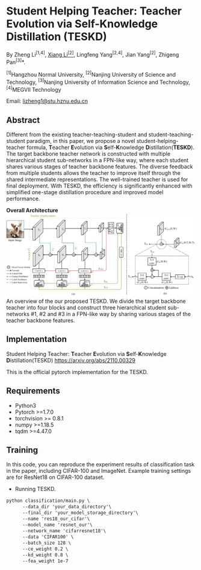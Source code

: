 # Student Helping Teacher: Teacher Evolution via Self-Knowledge Distillation (TESKD)

By Zheng Li<sup>[1,4]</sup>, [Xiang Li<sup>[2]</sup>](http://implus.github.io/), Lingfeng Yang<sup>[2,4]</sup>, Jian Yang<sup>[2]</sup>, Zhigeng Pan<sup>[3]</sup>*.

<sup>[1]</sup>Hangzhou Normal University, <sup>[2]</sup>Nanjing University of Science and Technology, <sup>[3]</sup>Nanjing University of Information Science and Technology, <sup>[4]</sup>MEGVII Technology

Email: lizheng1@stu.hznu.edu.cn


## Abstract

Different from the existing teacher-teaching-student and student-teaching-student paradigm, 
in this paper, we propose a novel student-helping-teacher formula, **T**eacher **E**volution via **S**elf-**K**nowledge **D**istillation(**TESKD**). 
The target backbone teacher network is constructed with multiple hierarchical student sub-networks in a FPN-like way, 
where each student shares various stages of teacher backbone features. The diverse feedback from multiple students allows
the teacher to improve itself through the shared intermediate representations. 
The well-trained teacher is used for final deployment. 
With TESKD, the efficiency is significantly enhanced with simplified one-stage distillation procedure and improved model 
performance.

**Overall Architecture**
![avatar](architecture.jpg)
An overview of the our proposed TESKD. We divide the target backbone teacher into four blocks and construct three hierarchical student sub-networks #1, #2
and #3 in a FPN-like way by sharing various stages of the teacher backbone features. 

## Implementation

Student Helping Teacher: **T**eacher **E**volution via **S**elf-**K**nowledge **D**istillation(TESKD) https://arxiv.org/abs/2110.00329

This is the official pytorch implementation for the TESKD.

## Requirements
- Python3
- Pytorch >=1.7.0
- torchvision >= 0.8.1
- numpy >=1.18.5
- tqdm >=4.47.0

## Training 

In this code, you can reproduce the experiment results of classification task in the paper, including CIFAR-100 and ImageNet.
Example training settings are for ResNet18 on CIFAR-100 dataset.

- Running TESKD.
~~~
python classification/main.py \
      --data_dir 'your_data_directory'\
      --final_dir 'your_model_storage_directory'\
      --name 'res18_our_cifar'\
      --model_name 'resnet_our'\
      --network_name 'cifarresnet18'\
      --data 'CIFAR100' \
      --batch_size 128 \
      --ce_weight 0.2 \
      --kd_weight 0.8 \
      --fea_weight 1e-7
~~~

